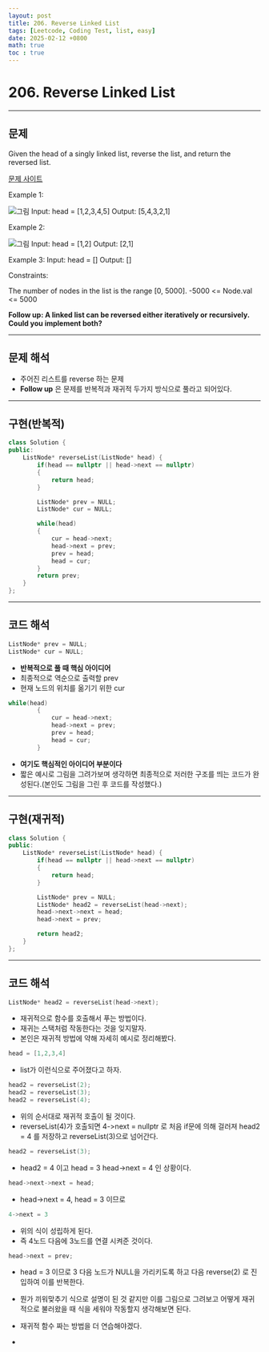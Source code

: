 ```yaml
---
layout: post
title: 206. Reverse Linked List
tags: [Leetcode, Coding Test, list, easy]
date: 2025-02-12 +0800
math: true
toc : true
---
```




# 206. Reverse Linked List



****



## 문제 

Given the head of a singly linked list, reverse the list, and return the reversed list.

[문제 사이트](https://leetcode.com/problems/reverse-linked-list/description/?envType=study-plan-v2&envId=leetcode-75)

Example 1:

![그림](https://assets.leetcode.com/uploads/2021/02/19/rev1ex1.jpg)
Input: head = [1,2,3,4,5]
Output: [5,4,3,2,1]


Example 2:

![그림](https://assets.leetcode.com/uploads/2021/02/19/rev1ex2.jpg)
Input: head = [1,2]
Output: [2,1]


Example 3:
Input: head = []
Output: []
 

Constraints:

The number of nodes in the list is the range [0, 5000].
-5000 <= Node.val <= 5000
 

**Follow up: A linked list can be reversed either iteratively or recursively. Could you implement both?**


****


## 문제 해석
- 주어진 리스트를 reverse 하는 문제
- **Follow up** 은 문제를 반복적과 재귀적 두가지 방식으로 풀라고 되어있다.


****



## 구현(반복적)

```cpp
class Solution {
public:
    ListNode* reverseList(ListNode* head) {
        if(head == nullptr || head->next == nullptr)
        {
            return head;
        }

        ListNode* prev = NULL;
        ListNode* cur = NULL;

        while(head)
        {
            cur = head->next;
            head->next = prev;
            prev = head;
            head = cur;
        }
        return prev;
    }
};
```


****


## 코드 해석

```cpp
ListNode* prev = NULL;
ListNode* cur = NULL;
```

- **반복적으로 풀 때 핵심 아이디어**
- 최종적으로 역순으로 출력할 prev
- 현재 노드의 위치를 옮기기 위한 cur

```cpp
while(head)
        {
            cur = head->next;
            head->next = prev;
            prev = head;
            head = cur;
        }
```

- **여기도 핵심적인 아이디어 부분이다**
- 짧은 예시로 그림을 그려가보며 생각하면 최종적으로 저러한 구조를 띄는 코드가 완성된다.(본인도 그림을 그린 후 코드를 작성했다.)



****


## 구현(재귀적)

```cpp
class Solution {
public:
    ListNode* reverseList(ListNode* head) {
        if(head == nullptr || head->next == nullptr)
        {
            return head;
        }

        ListNode* prev = NULL;
        ListNode* head2 = reverseList(head->next);
        head->next->next = head;
        head->next = prev;

        return head2;
    }
};
```



****


## 코드 해석

```cpp
ListNode* head2 = reverseList(head->next);
```

- 재귀적으로 함수를 호출해서 푸는 방법이다.
- 재귀는 스택처럼 작동한다는 것을 잊지말자.
- 본인은 재귀적 방법에 약해 자세히 예시로 정리해봤다.


```cpp
head = [1,2,3,4]
```
- list가 이런식으로 주어졌다고 하자.

```cpp
head2 = reverseList(2);
head2 = reverseList(3);
head2 = reverseList(4);
```

- 위의 순서대로 재귀적 호출이 될 것이다.
- reverseList(4)가 호출되면 4->next = nullptr 로 처음 if문에 의해 걸러져 head2 = 4 를 저장하고 reverseList(3)으로 넘어간다.

```cpp
head2 = reverseList(3);
```
- head2 = 4 이고 head = 3 head->next = 4 인 상황이다.

```cpp
head->next->next = head;
```

- head->next = 4, head = 3 이므로

```cpp
4->next = 3
```

- 위의 식이 성립하게 된다.
- 즉 4노드 다음에 3노드를 연결 시켜준 것이다.

```cpp
head->next = prev;
```

- head = 3 이므로 3 다음 노드가 NULL을 가리키도록 하고 다음 reverse(2) 로 진입하여 이를 반복한다.

- 뭔가 끼워맞추기 식으로 설명이 된 것 같지만 이를 그림으로 그려보고 어떻게 재귀적으로 불러왔을 때 식을 세워야 작동할지 생각해보면 된다.
- 재귀적 함수 짜는 방법을 더 연습해야겠다.
- 
